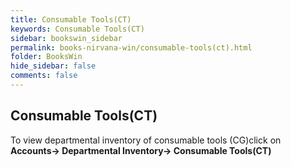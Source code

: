 ```yaml
---
title: Consumable Tools(CT)
keywords: Consumable Tools(CT)
sidebar: bookswin_sidebar
permalink: books-nirvana-win/consumable-tools(ct).html
folder: BooksWin
hide_sidebar: false
comments: false
---
```


## Consumable Tools(CT)

To view departmental inventory of consumable tools (CG)click on **Accounts-> Departmental Inventory-> Consumable Tools(CT)**
